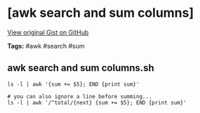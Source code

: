 # [awk search and sum columns] 

[View original Gist on GitHub](https://gist.github.com/Integralist/73753be0eb5c35bd3ae1e234f3f77dde)

**Tags:** #awk #search #sum

## awk search and sum columns.sh

```shell
ls -l | awk '{sum += $5}; END {print sum}'

# you can also ignore a line before summing...
ls -l | awk '/^total/{next} {sum += $5}; END {print sum}'
```

